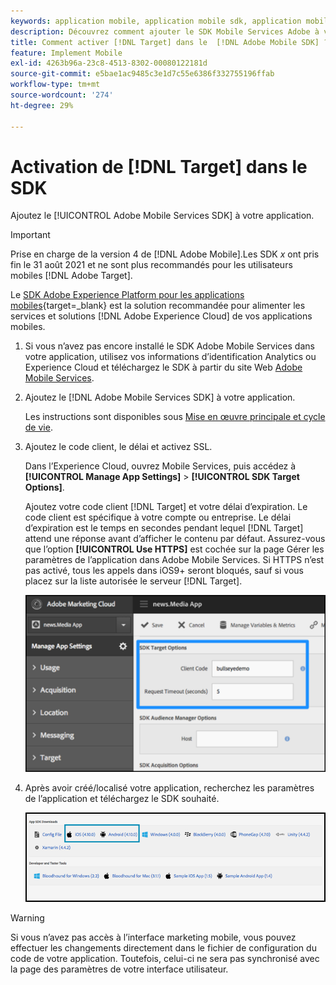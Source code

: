 ```yaml
---
keywords: application mobile, application mobile sdk, application mobile target, sdk target mobile, sdk d’application mobile, activer target dans sdk
description: Découvrez comment ajouter le SDK Mobile Services Adobe à votre application mobile.
title: Comment activer [!DNL Target] dans le  [!DNL Adobe Mobile SDK] ?
feature: Implement Mobile
exl-id: 4263b96a-23c8-4513-8302-00080122181d
source-git-commit: e5bae1ac9485c3e1d7c55e6386f332755196ffab
workflow-type: tm+mt
source-wordcount: '274'
ht-degree: 29%

---
```


# Activation de [!DNL Target] dans le SDK

Ajoutez le [!UICONTROL Adobe Mobile Services SDK] à votre application.

>[!IMPORTANT]
>
>Prise en charge de la version 4 de [!DNL Adobe Mobile].Les SDK *x* ont pris fin le 31 août 2021 et ne sont plus recommandés pour les utilisateurs mobiles [!DNL Adobe Target].
>
>Le [SDK Adobe Experience Platform pour les applications mobiles](https://developer.adobe.com/client-sdks/documentation/){target=_blank} est la solution recommandée pour alimenter les services et solutions [!DNL Adobe Experience Cloud] de vos applications mobiles.

1. Si vous n’avez pas encore installé le SDK Adobe Mobile Services dans votre application, utilisez vos informations d’identification Analytics ou Experience Cloud et téléchargez le SDK à partir du site Web [Adobe Mobile Services](https://mobilemarketing.adobe.com/).

1. Ajoutez le [!DNL Adobe Mobile Services SDK] à votre application.

   Les instructions sont disponibles sous [Mise en œuvre principale et cycle de vie](https://experienceleague.adobe.com/docs/mobile-services/ios/getting-started-ios/dev-qs.html?lang=fr).

1. Ajoutez le code client, le délai et activez SSL.

   Dans l’Experience Cloud, ouvrez Mobile Services, puis accédez à **[!UICONTROL Manage App Settings]** > **[!UICONTROL SDK Target Options]**.

   Ajoutez votre code client [!DNL Target] et votre délai d’expiration. Le code client est spécifique à votre compte ou entreprise. Le délai d’expiration est le temps en secondes pendant lequel [!DNL Target] attend une réponse avant d’afficher le contenu par défaut. Assurez-vous que l’option **[!UICONTROL Use HTTPS]** est cochée sur la page Gérer les paramètres de l’application dans Adobe Mobile Services. Si HTTPS n’est pas activé, tous les appels dans iOS9+ seront bloqués, sauf si vous placez sur la liste autorisée le serveur [!DNL Target].

   ![alt image](assets/mobile-clientcode.png)

1. Après avoir créé/localisé votre application, recherchez les paramètres de l’application et téléchargez le SDK souhaité.

   ![alt image](assets/download-sdk.png)

>[!WARNING]
>
> Si vous n’avez pas accès à l’interface marketing mobile, vous pouvez effectuer les changements directement dans le fichier de configuration du code de votre application. Toutefois, celui-ci ne sera pas synchronisé avec la page des paramètres de votre interface utilisateur.
